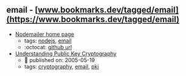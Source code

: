 email - [www.bookmarks.dev/tagged/email](https://www.bookmarks.dev/tagged/email)
---
* [Nodemailer home page](http://nodemailer.com/)
    * tags: [nodejs](../tags/nodejs.md), [email](../tags/email.md)
    * :octocat: [github url](https://github.com/nodemailer/nodemailer)
* [Understanding Public Key Cryptography](https://technet.microsoft.com/en-us/library/aa998077(v=exchg.65).aspx)
    * :calendar: published on: 2005-05-19
    * tags: [cryptography](../tags/cryptography.md), [email](../tags/email.md), [pki](../tags/pki.md)

